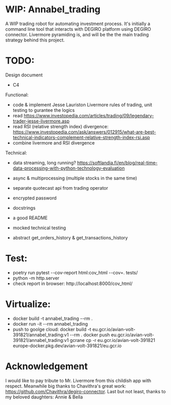 # WIP: Annabel_trading
A WIP trading robot for automating investment process.
It's initially a command line tool that interacts with DEGIRO platform using DEGIRO connector.
Livermore pyramiding is, and will be the the main trading strategy behind this project.

# TODO:
Design document
- C4

Functional:
- code & implement Jesse Lauriston Livermore rules of trading, unit testing to gurantee the logics 
- read https://www.investopedia.com/articles/trading/09/legendary-trader-jesse-livermore.asp
- read RSI (relative strength index) divergence: https://www.investopedia.com/ask/answers/012915/what-are-best-technical-indicators-complement-relative-strength-index-rsi.asp
- combine livermore and RSI divergence

Technical:
- data streaming, long running? https://softlandia.fi/en/blog/real-time-data-processing-with-python-technology-evaluation
- async & multiprocessing (multiple stocks in the same time)
- separate quotecast api from trading operator

- encrypted password
- docstrings
- a good README
- mocked technical testing
- abstract get_orders_history & get_transactions_history

# Test:
- poetry run pytest --cov-report html:cov_html --cov=. tests/
- python -m http.server
- check report in browser: http://localhost:8000/cov_html/


# Virtualize:
- docker build -t annabel_trading --rm .
- docker run -it --rm annabel_trading
- push to goolge cloud:
    docker build -t eu.gcr.io/avian-volt-391821/annabel_trading:v1 --rm .
    docker push eu.gcr.io/avian-volt-391821/annabel_trading:v1
    gcrane cp -r eu.gcr.io/avian-volt-391821 europe-docker.pkg.dev/avian-volt-391821/eu.gcr.io


# Acknowledgement
I would like to pay tribute to Mr. Livermore from this childish app with respect. Meanwhile big thanks to Chavithra's great work: https://github.com/Chavithra/degiro-connector. Last but not least, thanks to my beloved daughters: Annie & Bella
